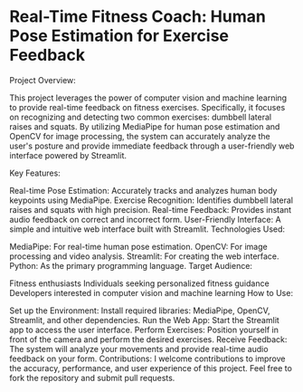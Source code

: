 # Real-Time Fitness Coach: Human Pose Estimation for Exercise Feedback
Project Overview:

This project leverages the power of computer vision and machine learning to provide real-time feedback on fitness exercises. Specifically, it focuses on recognizing and detecting two common exercises: dumbbell lateral raises and squats. By utilizing MediaPipe for human pose estimation and OpenCV for image processing, the system can accurately analyze the user's posture and provide immediate feedback through a user-friendly web interface powered by Streamlit.

Key Features:

Real-time Pose Estimation: Accurately tracks and analyzes human body keypoints using MediaPipe.
Exercise Recognition: Identifies dumbbell lateral raises and squats with high precision.
Real-time Feedback: Provides instant audio feedback on correct and incorrect form.
User-Friendly Interface: A simple and intuitive web interface built with Streamlit.
Technologies Used:

MediaPipe: For real-time human pose estimation.
OpenCV: For image processing and video analysis.
Streamlit: For creating the web interface.
Python: As the primary programming language.
Target Audience:

Fitness enthusiasts
Individuals seeking personalized fitness guidance
Developers interested in computer vision and machine learning
How to Use:

Set up the Environment:
Install required libraries: MediaPipe, OpenCV, Streamlit, and other dependencies.
Run the Web App:
Start the Streamlit app to access the user interface.
Perform Exercises:
Position yourself in front of the camera and perform the desired exercises.
Receive Feedback:
The system will analyze your movements and provide real-time audio feedback on your form.
Contributions:
I welcome contributions to improve the accuracy, performance, and user experience of this project. Feel free to fork the repository and submit pull requests.
